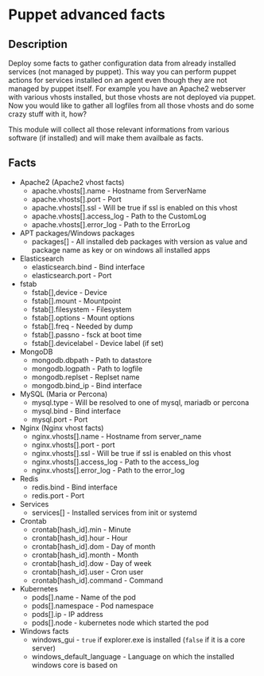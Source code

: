 # Puppet advanced facts

## Description

Deploy some facts to gather configuration data from already installed services (not managed by puppet).
This way you can perform puppet actions for services installed on an agent even though they are not managed by puppet itself.
For example you have an Apache2 webserver with various vhosts installed, but those vhosts are not deployed via puppet.
Now you would like to gather all logfiles from all those vhosts and do some crazy stuff with it, how?

This module will collect all those relevant informations from various software (if installed) and will make them availbale as facts.

## Facts

* Apache2 (Apache2 vhost facts)
  - apache.vhosts[].name - Hostname from ServerName
  - apache.vhosts[].port - Port
  - apache.vhosts[].ssl - Will be true if ssl is enabled on this vhost
  - apache.vhosts[].access_log - Path to the CustomLog
  - apache.vhosts[].error_log - Path to the ErrorLog
* APT packages/Windows packages
  - packages[] - All installed deb packages with version as value and package name as key or on windows all installed apps
* Elasticsearch
  - elasticsearch.bind - Bind interface
  - elasticsearch.port - Port
* fstab
  - fstab[],device - Device
  - fstab[].mount - Mountpoint
  - fstab[].filesystem - Filesystem
  - fstab[].options - Mount options
  - fstab[].freq - Needed by dump
  - fstab[].passno - fsck at boot time
  - fstab[].devicelabel - Device label (if set)
* MongoDB
  - mongodb.dbpath - Path to datastore
  - mongodb.logpath - Path to logfile
  - mongodb.replset - Replset name
  - mongodb.bind_ip - Bind interface
* MySQL (Maria or Percona)
  - mysql.type - Will be resolved to one of mysql, mariadb or percona
  - mysql.bind - Bind interface
  - mysql.port - Port
* Nginx (Nginx vhost facts)
  - nginx.vhosts[].name - Hostname from server_name
  - nginx.vhosts[].port - port
  - nginx.vhosts[].ssl - Will be true if ssl is enabled on this vhost
  - nginx.vhosts[].access_log - Path to the access_log
  - nginx.vhosts[].error_log - Path to the error_log
* Redis
  - redis.bind - Bind interface
  - redis.port - Port
* Services
  - services[] - Installed services from init or systemd
* Crontab
  - crontab[hash_id].min - Minute
  - crontab[hash_id].hour - Hour
  - crontab[hash_id].dom - Day of month
  - crontab[hash_id].month - Month
  - crontab[hash_id].dow - Day of week
  - crontab[hash_id].user - Cron user
  - crontab[hash_id].command - Command
* Kubernetes
  - pods[].name - Name of the pod
  - pods[].namespace - Pod namespace
  - pods[].ip - IP address
  - pods[].node - kubernetes node which started the pod
* Windows facts
  - windows_gui - `true` if explorer.exe is installed (`false` if it is a core server)
  - windows_default_language - Language on which the installed windows core is based on
